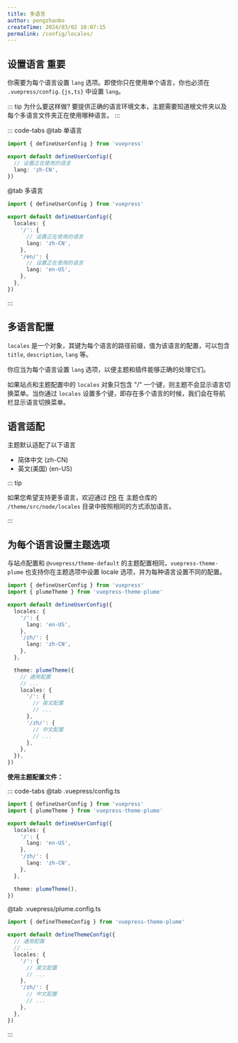 ```yaml
---
title: 多语言
author: pengzhanbo
createTime: 2024/03/02 10:07:15
permalink: /config/locales/
---
```


## 设置语言 <Badge type="danger">重要</Badge>

你需要为每个语言设置 `lang` 选项。即使你只在使用单个语言，你也必须在 `.vuepress/config.{js,ts}` 中设置 `lang`。

::: tip 为什么要这样做?
要提供正确的语言环境文本，主题需要知道根文件夹以及每个多语言文件夹正在使用哪种语言。
:::

::: code-tabs
@tab 单语言

```ts
import { defineUserConfig } from 'vuepress'

export default defineUserConfig({
  // 设置正在使用的语言
  lang: 'zh-CN',
})
```

@tab 多语言

```ts
import { defineUserConfig } from 'vuepress'

export default defineUserConfig({
  locales: {
    '/': {
      // 设置正在使用的语言
      lang: 'zh-CN',
    },
    '/en/': {
      // 设置正在使用的语言
      lang: 'en-US',
    },
  },
})
```

:::

## 多语言配置

`locales` 是一个对象，其键为每个语言的路径前缀，值为该语言的配置，可以包含 `title`, `description`, `lang` 等。

你应当为每个语言设置 `lang` 选项，以便主题和插件能够正确的处理它们。

如果站点和主题配置中的 `locales` 对象只包含 "/" 一个键，则主题不会显示语言切换菜单。当你通过 `locales` 设置多个键，即存在多个语言的时候，我们会在导航栏显示语言切换菜单。

## 语言适配

主题默认适配了以下语言

- 简体中文 (zh-CN)
- 英文(美国) (en-US)

::: tip

如果您希望支持更多语言，欢迎通过
[PR](https://github.com/pengzhanbo/vuepress-theme-plume/pulls?q=sort%3Aupdated-desc+is%3Apr+is%3Aopen) 在 主题仓库的 `/theme/src/node/locales` 目录中按照相同的方式添加语言。

:::

## 为每个语言设置主题选项

与站点配置和 `@vuepress/theme-default` 的主题配置相同，`vuepress-theme-plume` 也支持你在主题选项中设置 locale 选项，并为每种语言设置不同的配置。

```ts :no-line-numbers
import { defineUserConfig } from 'vuepress'
import { plumeTheme } from 'vuepress-theme-plume'

export default defineUserConfig({
  locales: {
    '/': {
      lang: 'en-US',
    },
    '/zh/': {
      lang: 'zh-CN',
    },
  },

  theme: plumeTheme({
    // 通用配置
    // ...
    locales: {
      '/': {
        // 英文配置
        // ...
      },
      '/zh/': {
        // 中文配置
        // ...
      },
    },
  }),
})
```

**使用主题配置文件：**

::: code-tabs
@tab .vuepress/config.ts

```ts
import { defineUserConfig } from 'vuepress'
import { plumeTheme } from 'vuepress-theme-plume'

export default defineUserConfig({
  locales: {
    '/': {
      lang: 'en-US',
    },
    '/zh/': {
      lang: 'zh-CN',
    },
  },

  theme: plumeTheme(),
})
```

@tab .vuepress/plume.config.ts

```ts
import { defineThemeConfig } from 'vuepress-theme-plume'

export default defineThemeConfig({
  // 通用配置
  // ...
  locales: {
    '/': {
      // 英文配置
      // ...
    },
    '/zh/': {
      // 中文配置
      // ...
    },
  },
})
```

:::
